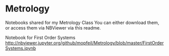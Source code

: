 # Metrology
Notebooks shared for my Metrology Class
You can either download them, or access them via NBViewer via this readme. 


Notebook for First Order Systems
http://nbviewer.jupyter.org/github/mopfeil/Metrology/blob/master/FirstOrderSystems.ipynb
